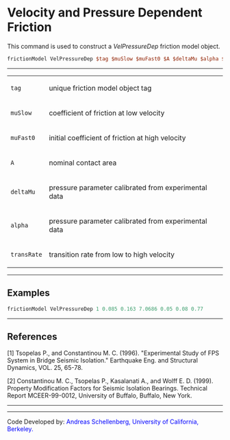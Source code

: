 # Velocity and Pressure Dependent Friction

This command is used to construct a *VelPressureDep* friction model
object.

```tcl
frictionModel VelPressureDep $tag $muSlow $muFast0 $A $deltaMu $alpha $transRate
```

<hr />
<table>
<tbody>
<tr class="odd">
<td><code class="parameter-table-variable">tag</code></td>
<td><p>unique friction model object tag</p></td>
</tr>
<tr class="even">
<td><code class="parameter-table-variable">muSlow</code></td>
<td><p>coefficient of friction at low velocity</p></td>
</tr>
<tr class="odd">
<td><code class="parameter-table-variable">muFast0</code></td>
<td><p>initial coefficient of friction at high velocity</p></td>
</tr>
<tr class="even">
<td><code class="parameter-table-variable">A</code></td>
<td><p>nominal contact area</p></td>
</tr>
<tr class="odd">
<td><code class="parameter-table-variable">deltaMu</code></td>
<td><p>pressure parameter calibrated from experimental data</p></td>
</tr>
<tr class="even">
<td><code class="parameter-table-variable">alpha</code></td>
<td><p>pressure parameter calibrated from experimental data</p></td>
</tr>
<tr class="odd">
<td><code class="parameter-table-variable">transRate</code></td>
<td><p>transition rate from low to high velocity</p></td>
</tr>
</tbody>
</table>
<hr />

## Examples

```Tcl
frictionModel VelPressureDep 1 0.085 0.163 7.0686 0.05 0.08 0.77
```
<hr />

## References

<p>[1] Tsopelas P., and Constantinou M. C. (1996). "Experimental Study
of FPS System in Bridge Seismic Isolation." Earthquake Eng. and
Structural Dynamics, VOL. 25, 65-78.</p>
<p>[2] Constantinou M. C., Tsopelas P., Kasalanati A., and Wolff E. D.
(1999). Property Modification Factors for Seismic Isolation Bearings.
Technical Report MCEER-99-0012, University of Buffalo, Buffalo, New
York.</p>
<hr />

<hr />
<p>Code Developed by: <span style="color:blue"> Andreas
Schellenberg, University of California, Berkeley. </span></p>
